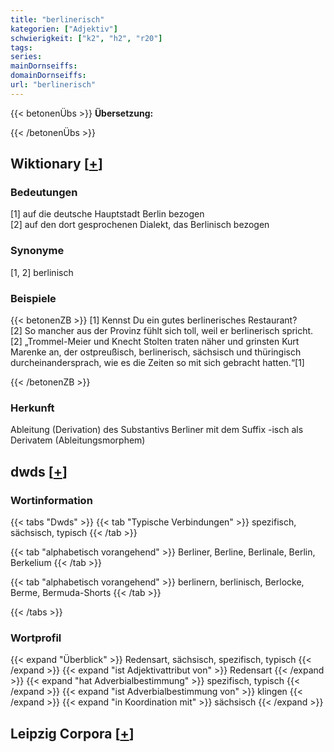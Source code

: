 ```yaml
---
title: "berlinerisch"
kategorien: ["Adjektiv"]
schwierigkeit: ["k2", "h2", "r20"]
tags:
series:
mainDornseiffs:
domainDornseiffs:
url: "berlinerisch"
---
```


{{< betonenÜbs >}}
**Übersetzung:**  
  
{{< /betonenÜbs >}}

## Wiktionary [[+](https://de.wiktionary.org/wiki/berlinerisch)]

### Bedeutungen
[1] auf die deutsche Hauptstadt Berlin bezogen  
[2] auf den dort gesprochenen Dialekt, das Berlinisch bezogen  

### Synonyme
[1, 2] berlinisch  

### Beispiele
{{< betonenZB >}}
[1] Kennst Du ein gutes berlinerisches Restaurant?  
[2] So mancher aus der Provinz fühlt sich toll, weil er berlinerisch spricht.  
[2] „Trommel-Meier und Knecht Stolten traten näher und grinsten Kurt Marenke an, der ostpreußisch, berlinerisch, sächsisch und thüringisch durcheinandersprach, wie es die Zeiten so mit sich gebracht hatten.“[1]  

{{< /betonenZB >}}
### Herkunft
Ableitung (Derivation) des Substantivs Berliner mit dem Suffix -isch als Derivatem (Ableitungsmorphem)  



## dwds [[+](https://www.dwds.de/wb/berlinerisch)]

### Wortinformation
{{< tabs "Dwds" >}}
{{< tab "Typische Verbindungen" >}}
spezifisch, sächsisch, typisch
{{< /tab >}}

{{< tab "alphabetisch vorangehend" >}}
Berliner, Berline, Berlinale, Berlin, Berkelium
{{< /tab >}}

{{< tab "alphabetisch vorangehend" >}}
berlinern, berlinisch, Berlocke, Berme, Bermuda-Shorts
{{< /tab >}}

{{< /tabs >}}

### Wortprofil
{{< expand "Überblick" >}} Redensart, sächsisch, spezifisch, typisch {{< /expand >}}
{{< expand "ist Adjektivattribut von" >}} Redensart {{< /expand >}}
{{< expand "hat Adverbialbestimmung" >}} spezifisch, typisch {{< /expand >}}
{{< expand "ist Adverbialbestimmung von" >}} klingen {{< /expand >}}
{{< expand "in Koordination mit" >}} sächsisch {{< /expand >}}

## Leipzig Corpora [[+](https://corpora.uni-leipzig.de/en/res?word=berlinerisch&corpusId=deu_newscrawl-public_2018)]

